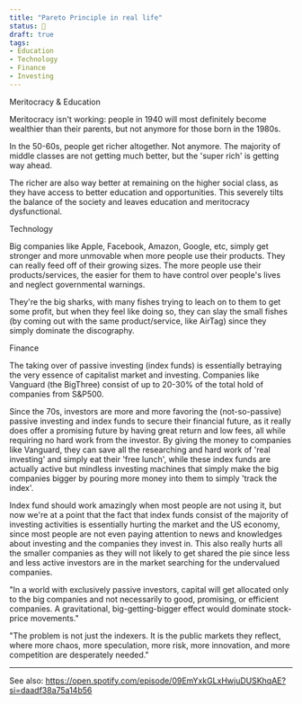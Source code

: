 ```yaml
---
title: "Pareto Principle in real life"
status: 🌿
draft: true
tags:
- Education
- Technology
- Finance
- Investing
---
```

Meritocracy & Education


Meritocracy isn't working: people in 1940 will most definitely become wealthier than their parents, but not anymore for those born in the 1980s.

In the 50-60s, people get richer altogether. Not anymore. The majority of middle classes are not getting much better, but the 'super rich' is getting way ahead.

The richer are also way better at remaining on the higher social class, as they have access to better education and opportunities. This severely tilts the balance of the society and leaves education and meritocracy dysfunctional.

Technology

Big companies like Apple, Facebook, Amazon, Google, etc, simply get stronger and more unmovable when more people use their products. They can really feed off of their growing sizes. The more people use their products/services, the easier for them to have control over people's lives and neglect governmental warnings.

They're the big sharks, with many fishes trying to leach on to them to get some profit, but when they feel like doing so, they can slay the small fishes (by coming out with the same product/service, like AirTag) since they simply dominate the discography.

Finance


The taking over of passive investing (index funds) is essentially betraying the very essence of capitalist market and investing. Companies like Vanguard (the BigThree) consist of up to 20-30% of the total hold of companies from S&P500.

Since the 70s, investors are more and more favoring the (not-so-passive) passive investing and index funds to secure their financial future, as it really does offer a promising future by having great return and low fees, all while requiring no hard work from the investor. By giving the money to companies like Vanguard, they can save all the researching and hard work of 'real investing' and simply eat their 'free lunch', while these index funds are actually active but mindless investing machines that simply make the big companies bigger by pouring more money into them to simply 'track the index'.

Index fund should work amazingly when most people are not using it, but now we're at a point that the fact that index funds consist of the majority of investing activities is essentially hurting the market and the US economy, since most people are not even paying attention to news and knowledges about investing and the companies they invest in. This also really hurts all the smaller companies as they will not likely to get shared the pie since less and less active investors are in the market searching for the undervalued companies.

"In a world with exclusively passive investors, capital will get allocated only to the big companies and not necessarily to good, promising, or efficient companies. A gravitational, big-getting-bigger effect would dominate stock-price movements."

"The problem is not just the indexers. It is the public markets they reflect, where more chaos, more speculation, more risk, more innovation, and more competition are desperately needed."

---
See also:
https://open.spotify.com/episode/09EmYxkGLxHwjuDUSKhqAE?si=daadf38a75a14b56